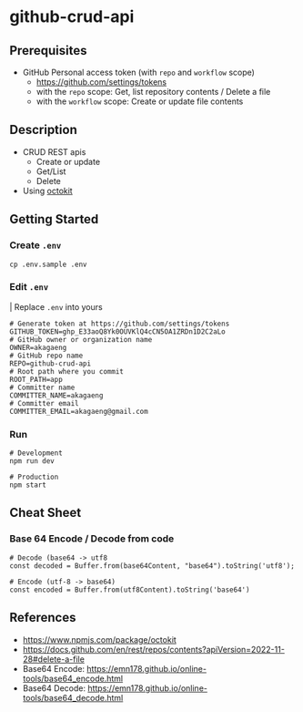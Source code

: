 # github-crud-api

## Prerequisites

* GitHub Personal access token (with `repo` and `workflow` scope)
  * https://github.com/settings/tokens
  * with the `repo` scope: Get, list repository contents / Delete a file
  * with the `workflow` scope: Create or update file contents

## Description

* CRUD REST apis
  * Create or update
  * Get/List
  * Delete
* Using [octokit](https://github.com/octokit/octokit.js)

## Getting Started

### Create `.env`

```shell
cp .env.sample .env
```

### Edit `.env`

| Replace `.env` into yours

```shell
# Generate token at https://github.com/settings/tokens
GITHUB_TOKEN=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
# GitHub owner or organization name
OWNER=akagaeng
# GitHub repo name
REPO=github-crud-api
# Root path where you commit
ROOT_PATH=app
# Committer name
COMMITTER_NAME=akagaeng
# Committer email
COMMITTER_EMAIL=akagaeng@gmail.com
```

### Run

```shell
# Development
npm run dev

# Production
npm start

```

## Cheat Sheet

### Base 64 Encode / Decode from code

```shell
# Decode (base64 -> utf8
const decoded = Buffer.from(base64Content, "base64").toString('utf8');

# Encode (utf-8 -> base64)
const encoded = Buffer.from(utf8Content).toString('base64')
```

## References

* https://www.npmjs.com/package/octokit
* https://docs.github.com/en/rest/repos/contents?apiVersion=2022-11-28#delete-a-file
* Base64 Encode: https://emn178.github.io/online-tools/base64_encode.html
* Base64 Decode: https://emn178.github.io/online-tools/base64_decode.html

